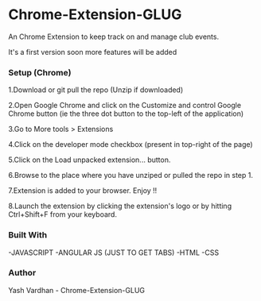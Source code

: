 # Chrome-Extension-GLUG

An Chrome Extension to keep track on and manage club events. 

It's a first version soon more features  will be added 



### Setup (Chrome)


1.Download or git pull the repo (Unzip if downloaded)

2.Open Google Chrome and click on the Customize and control Google Chrome button (ie the three dot button to the top-left of the application)

3.Go to More tools > Extensions

4.Click on the developer mode checkbox (present in top-right of the page)

5.Click on the Load unpacked extension... button.

6.Browse to the place where you have unziped or pulled the repo in step 1.

7.Extension is added to your browser. Enjoy !!
 
8.Launch the extension by clicking the extension's logo or by hitting Ctrl+Shift+F from your keyboard.

### Built With

-JAVASCRIPT
-ANGULAR JS (JUST TO GET TABS)
-HTML
-CSS

### Author

Yash Vardhan - Chrome-Extension-GLUG




